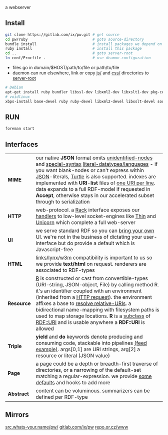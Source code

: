 a webserver

## Install
``` sh
git clone https://gitlab.com/ix/pw.git # get source
cd pw/ruby                             # goto source-directory
bundle install                         # install packages we depend on
ruby install                           # install this package
cd ..                                  # goto server-root
ln conf/Procfile .                     # use deamon-configuration
```

* files go in domain/$HOST/path/to/file or path/to/file
* daemon can run elsewhere, link or copy [js/](js/) and [css/](css/) directories to [server-root](.)


``` sh
# Debian
apt-get install ruby bundler libssl-dev libxml2-dev libxslt1-dev pkg-config source-highlight python-pygments
# voidlinux
xbps-install base-devel ruby ruby-devel libxml2-devel libxslt-devel source-highlight python-Pygments && gem install bundler
```

## RUN
``` sh
foreman start
```

## Interfaces

<table>

<tr><td><b>MIME</b></td><td>
our native <strong>JSON</strong> format omits <a href="http://milicicvuk.com/blog/2011/07/14/problems-of-the-rdf-model-blank-nodes/">unidentified-nodes</a> and <a href="http://www.w3.org/TR/turtle/#turtle-literals">special-syntax</a> <a href="http://www.w3.org/TR/rdf11-concepts/#section-Datatypes">literal-datatypes/languages</a> - if you want blank-nodes or can&#39;t express within <a href="http://www.json.org/">JSON</a>-literals, <a href="https://www.w3.org/TR/turtle/">Turtle</a> is also supported. indexes are implemented with <strong>URI-list</strong> files of <a href="http://amundsen.com/hypermedia/urilist/">one URI per line</a>. data expands to a full RDF-model if requested in <strong>Accept</strong>, otherwise stays in our accelerated subset through to serialization
</td></tr>

<tr><td><b>HTTP</b></td><td>
web-protocol. a <a href="http://rack.github.io/">Rack</a> interface exposes our <a href="ruby/HTTP.rb.html">handlers</a> to low-level socket-engines like <a href="http://code.macournoyer.com/thin/">Thin</a> and <a href="http://unicorn.bogomips.org/">Unicorn</a> which complete a full web-server
</td></tr>

<tr><td><b>UI</b></td><td>
we serve standard RDF so you can <a href="https://github.com/solid/solid-apps">bring your own</a> UI. we're not in the business of dictating your user-interface but do provide a default which is Javascript-free
</td></tr>

<tr><td><b>HTML</b></td><td>
 <a href="http://links.twibright.com/">links</a>/<a href="http://lynx.invisible-island.net/current/">lynx</a>/<a href="http://w3m.sourceforge.net/">w3m</a> compatibility is important to us so we provide <b>text/html</b> on request. renderers are associated to RDF-types
</td></tr>

<tr><td><b>Resource</b></td><td>
<a href="ruby/names.rb.html">R</a> is constructed or cast from convertible-types (URI-string, JSON-object, File) by calling method R. it's an identifier coupled with an environment (inherited from a <a href="http://tools.ietf.org/html/rfc7231#section-5">HTTP request</a>). the environment affixes a base to <a href="https://tools.ietf.org/html/rfc3986#section-5.2">resolve relative-URIs</a>. a bidirectional name-mapping with filesystem paths is used to map storage locations. <strong>R</strong> is a <a href="http://rubylearning.com/satishtalim/ruby_inheritance.html">subclass</a> of <a href="http://www.rubydoc.info/github/ruby-rdf/rdf/RDF/URI">RDF::URI</a> and is usable anywhere a <strong>RDF::URI</strong> is allowed
</td></tr>

<tr><td style="white-space: nowrap"><b>Triple</b></td><td>
<b>yield</b> and <b>do</b> keywords denote producing and consuming code, stackable into pipelines <a href=ruby/message.rb.html>(feed example)</a>. 
args[0,1] are URI strings, arg[2] a resource or literal (JSON value)
</td></tr>

<tr><td style="white-space: nowrap"><b>Page</b></td><td>
a page could be a depth or breadth-first traverse of directories, or a narrowing of the default-set matching a regular-expression. we provide <a href=ruby/search.rb.html>some defaults</a> and hooks to add more
</td></tr>

<tr><td><b>Abstract</b></td><td>
content can be voluminous. summarizers can be defined per RDF-type
</td></tr>

</table>

## Mirrors

[src.whats-your.name/pw/](http://src.whats-your.name/pw/)
[gitlab.com/ix/pw](https://gitlab.com/ix/pw)
[repo.or.cz/www](http://repo.or.cz/www)
